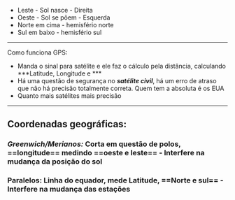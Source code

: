 - Leste - Sol nasce - Direita
- Oeste - Sol se põem - Esquerda
- Norte em cima - hemisfério norte
- Sul em baixo - hemisfério sul

---
Como funciona GPS:

- Manda o sinal para satélite e ele faz o cálculo pela distância, calculando ***Latitude, Longitude e ***
- Há uma questão de segurança no ***satélite civil***, há um erro de atraso que não há precisão totalmente correta. Quem tem a absoluta é os EUA
- Quanto mais satélites mais precisão

---
## Coordenadas geográficas:

### ***Greenwich/Merianos:*** Corta em questão de polos, ==longitude== medindo ==oeste e leste== - Interfere na mudança da posição do sol
### Paralelos:  Linha do equador, mede Latitude, ==Norte e sul== - Interfere na mudança das estações

